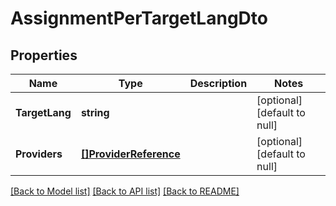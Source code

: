 # AssignmentPerTargetLangDto

## Properties
Name | Type | Description | Notes
------------ | ------------- | ------------- | -------------
**TargetLang** | **string** |  | [optional] [default to null]
**Providers** | [**[]ProviderReference**](ProviderReference.md) |  | [optional] [default to null]

[[Back to Model list]](../README.md#documentation-for-models) [[Back to API list]](../README.md#documentation-for-api-endpoints) [[Back to README]](../README.md)


